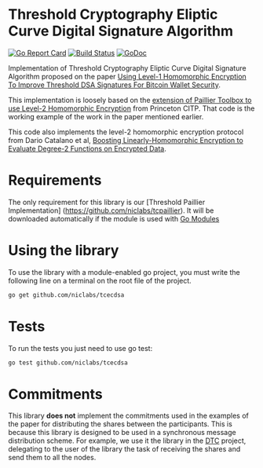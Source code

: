# Threshold Cryptography Eliptic Curve Digital Signature Algorithm

[![Go Report Card](https://goreportcard.com/badge/github.com/niclabs/tcecdsa?a=0)](https://goreportcard.com/report/github.com/niclabs/tcecdsa)
[![Build Status](https://travis-ci.org/niclabs/tcecdsa.svg?branch=master&a=0)](https://travis-ci.org/niclabs/tcecdsa)
[![GoDoc](https://godoc.org/github.com/niclabs/tcecdsa?status.svg&a=0)](https://godoc.org/github.com/niclabs/tcecdsa)

Implementation of Threshold Cryptography Eliptic Curve Digital Signature Algorithm proposed on the paper 
[Using Level-1 Homomorphic Encryption To Improve Threshold DSA Signatures For Bitcoin Wallet Security](http://www.cs.haifa.ac.il/~orrd/LC17/paper72.pdf).


This implementation is loosely based on the 
[extension of Paillier Toolbox to use Level-2 Homomorphic Encryption](https://github.com/citp/ThresholdECDSA) from Princeton CITP. 
That code is the working example of the work in the paper mentioned earlier.
 
This code also implements the level-2 homomorphic encryption protocol from Dario Catalano et al,
[Boosting Linearly-Homomorphic Encryption to Evaluate Degree-2 Functions on Encrypted Data](https://eprint.iacr.org/2014/813.pdf).

# Requirements

The only requirement for this library is our [Threshold Paillier Implementation] (https://github.com/niclabs/tcpaillier). It will be downloaded automatically if the module is used with [Go Modules](https://blog.golang.org/using-go-modules)

# Using the library

To use the library with a module-enabled go project, you must write the following line on a terminal on the root file of the project.

```bash
go get github.com/niclabs/tcecdsa
```

# Tests

To run the tests you just need to use go test:

```bash
go test github.com/niclabs/tcecdsa
```

# Commitments

This library **does not** implement the commitments used in the examples of the paper for distributing the shares between the participants. This is because this library is designed to be used in a synchronous message distribution scheme. For example, we use it the library in the [DTC](https://github.com/niclabs/dtc) project, delegating to the user of the library the task of receiving the shares and send them to all the nodes.
